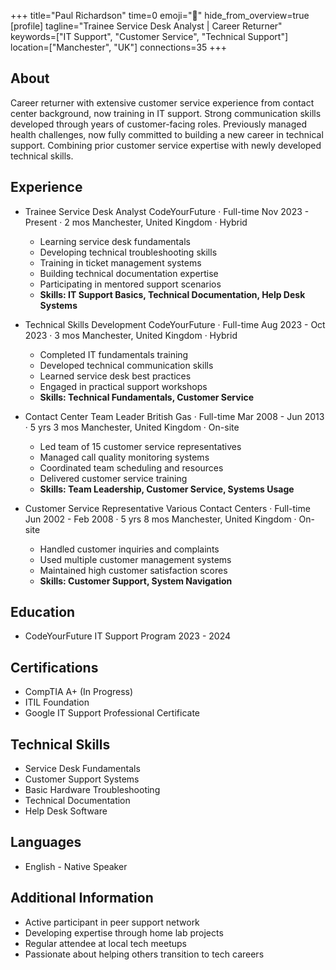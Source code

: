 +++
title="Paul Richardson"
time=0
emoji="👤"
hide_from_overview=true
[profile]
tagline="Trainee Service Desk Analyst | Career Returner"
keywords=["IT Support", "Customer Service", "Technical Support"]
location=["Manchester", "UK"]
connections=35
+++

## About

Career returner with extensive customer service experience from contact center background, now training in IT support. Strong communication skills developed through years of customer-facing roles. Previously managed health challenges, now fully committed to building a new career in technical support. Combining prior customer service expertise with newly developed technical skills.

## Experience

- Trainee Service Desk Analyst
  CodeYourFuture · Full-time
  Nov 2023 - Present · 2 mos
  Manchester, United Kingdom · Hybrid

  - Learning service desk fundamentals
  - Developing technical troubleshooting skills
  - Training in ticket management systems
  - Building technical documentation expertise
  - Participating in mentored support scenarios
  - **Skills: IT Support Basics, Technical Documentation, Help Desk Systems**

- Technical Skills Development
  CodeYourFuture · Full-time
  Aug 2023 - Oct 2023 · 3 mos
  Manchester, United Kingdom · Hybrid

  - Completed IT fundamentals training
  - Developed technical communication skills
  - Learned service desk best practices
  - Engaged in practical support workshops
  - **Skills: Technical Fundamentals, Customer Service**

- Contact Center Team Leader
  British Gas · Full-time
  Mar 2008 - Jun 2013 · 5 yrs 3 mos
  Manchester, United Kingdom · On-site

  - Led team of 15 customer service representatives
  - Managed call quality monitoring systems
  - Coordinated team scheduling and resources
  - Delivered customer service training
  - **Skills: Team Leadership, Customer Service, Systems Usage**

- Customer Service Representative
  Various Contact Centers · Full-time
  Jun 2002 - Feb 2008 · 5 yrs 8 mos
  Manchester, United Kingdom · On-site
  - Handled customer inquiries and complaints
  - Used multiple customer management systems
  - Maintained high customer satisfaction scores
  - **Skills: Customer Support, System Navigation**

## Education

- CodeYourFuture
  IT Support Program
  2023 - 2024

## Certifications

- CompTIA A+ (In Progress)
- ITIL Foundation
- Google IT Support Professional Certificate

## Technical Skills

- Service Desk Fundamentals
- Customer Support Systems
- Basic Hardware Troubleshooting
- Technical Documentation
- Help Desk Software

## Languages

- English - Native Speaker

## Additional Information

- Active participant in peer support network
- Developing expertise through home lab projects
- Regular attendee at local tech meetups
- Passionate about helping others transition to tech careers
